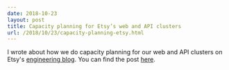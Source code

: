 ```yaml
---
date: 2018-10-23
layout: post
title: Capacity planning for Etsy’s web and API clusters
url: /2018/10/23/capacity-planning-etsy.html
---
```


I wrote about how we do capacity planning for our web and API clusters on
Etsy's [engineering blog][2]. You can find the post [here][1].

[1]: https://codeascraft.com/2018/10/23/capacity-planning-for-etsys-web-and-api-tiers/
[2]: https://codeascraft.com
